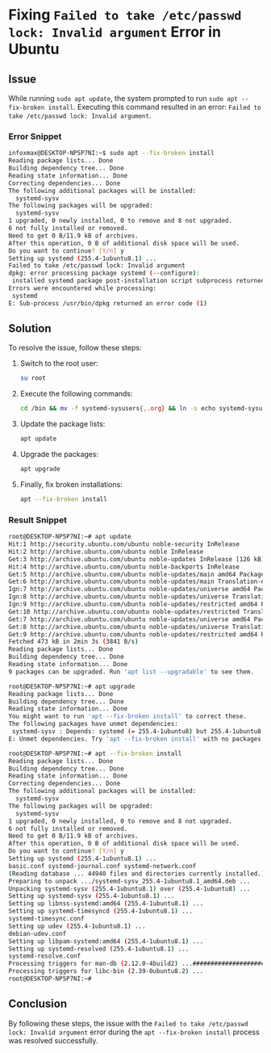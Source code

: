 

# Fixing `Failed to take /etc/passwd lock: Invalid argument` Error in Ubuntu

## Issue

While running `sudo apt update`, the system prompted to run `sudo apt --fix-broken install`. Executing this command resulted in an error: `Failed to take /etc/passwd lock: Invalid argument`.

### Error Snippet

```sh
infoxmax@DESKTOP-NP5P7NI:~$ sudo apt --fix-broken install
Reading package lists... Done
Building dependency tree... Done
Reading state information... Done
Correcting dependencies... Done
The following additional packages will be installed:
  systemd-sysv
The following packages will be upgraded:
  systemd-sysv
1 upgraded, 0 newly installed, 0 to remove and 8 not upgraded.
6 not fully installed or removed.
Need to get 0 B/11.9 kB of archives.
After this operation, 0 B of additional disk space will be used.
Do you want to continue? [Y/n] y
Setting up systemd (255.4-1ubuntu8.1) ...
Failed to take /etc/passwd lock: Invalid argument
dpkg: error processing package systemd (--configure):
 installed systemd package post-installation script subprocess returned error exit status 1
Errors were encountered while processing:
 systemd
E: Sub-process /usr/bin/dpkg returned an error code (1)
```

## Solution

To resolve the issue, follow these steps:

1. Switch to the root user:
    ```sh
    su root
    ```

2. Execute the following commands:
    ```sh
    cd /bin && mv -f systemd-sysusers{,.org} && ln -s echo systemd-sysusers && cd -
    ```

3. Update the package lists:
    ```sh
    apt update
    ```

4. Upgrade the packages:
    ```sh
    apt upgrade
    ```

5. Finally, fix broken installations:
    ```sh
    apt --fix-broken install
    ```

### Result Snippet

```sh
root@DESKTOP-NP5P7NI:~# apt update
Hit:1 http://security.ubuntu.com/ubuntu noble-security InRelease
Hit:2 http://archive.ubuntu.com/ubuntu noble InRelease
Get:3 http://archive.ubuntu.com/ubuntu noble-updates InRelease [126 kB]
Hit:4 http://archive.ubuntu.com/ubuntu noble-backports InRelease
Get:5 http://archive.ubuntu.com/ubuntu noble-updates/main amd64 Packages [152 kB]
Get:6 http://archive.ubuntu.com/ubuntu noble-updates/main Translation-en [42.7 kB]
Ign:7 http://archive.ubuntu.com/ubuntu noble-updates/universe amd64 Packages
Ign:8 http://archive.ubuntu.com/ubuntu noble-updates/universe Translation-en
Ign:9 http://archive.ubuntu.com/ubuntu noble-updates/restricted amd64 Packages
Get:10 http://archive.ubuntu.com/ubuntu noble-updates/restricted Translation-en [11.4 kB]
Get:7 http://archive.ubuntu.com/ubuntu noble-updates/universe amd64 Packages [60.9 kB]
Get:8 http://archive.ubuntu.com/ubuntu noble-updates/universe Translation-en [23.2 kB]
Get:9 http://archive.ubuntu.com/ubuntu noble-updates/restricted amd64 Packages [56.3 kB]
Fetched 473 kB in 2min 3s (3841 B/s)
Reading package lists... Done
Building dependency tree... Done
Reading state information... Done
9 packages can be upgraded. Run 'apt list --upgradable' to see them.

root@DESKTOP-NP5P7NI:~# apt upgrade
Reading package lists... Done
Building dependency tree... Done
Reading state information... Done
You might want to run 'apt --fix-broken install' to correct these.
The following packages have unmet dependencies:
 systemd-sysv : Depends: systemd (= 255.4-1ubuntu8) but 255.4-1ubuntu8.1 is installed
E: Unmet dependencies. Try 'apt --fix-broken install' with no packages (or specify a solution).

root@DESKTOP-NP5P7NI:~# apt --fix-broken install
Reading package lists... Done
Building dependency tree... Done
Reading state information... Done
Correcting dependencies... Done
The following additional packages will be installed:
  systemd-sysv
The following packages will be upgraded:
  systemd-sysv
1 upgraded, 0 newly installed, 0 to remove and 8 not upgraded.
6 not fully installed or removed.
Need to get 0 B/11.9 kB of archives.
After this operation, 0 B of additional disk space will be used.
Do you want to continue? [Y/n] y
Setting up systemd (255.4-1ubuntu8.1) ...
basic.conf systemd-journal.conf systemd-network.conf
(Reading database ... 44940 files and directories currently installed.)
Preparing to unpack .../systemd-sysv_255.4-1ubuntu8.1_amd64.deb ...
Unpacking systemd-sysv (255.4-1ubuntu8.1) over (255.4-1ubuntu8) ...
Setting up systemd-sysv (255.4-1ubuntu8.1) ...
Setting up libnss-systemd:amd64 (255.4-1ubuntu8.1) ...
Setting up systemd-timesyncd (255.4-1ubuntu8.1) ...
systemd-timesync.conf
Setting up udev (255.4-1ubuntu8.1) ...
debian-udev.conf
Setting up libpam-systemd:amd64 (255.4-1ubuntu8.1) ...
Setting up systemd-resolved (255.4-1ubuntu8.1) ...
systemd-resolve.conf
Processing triggers for man-db (2.12.0-4build2) ...#########################################........................]
Processing triggers for libc-bin (2.39-0ubuntu8.2) ...
root@DESKTOP-NP5P7NI:~#
```

## Conclusion

By following these steps, the issue with the `Failed to take /etc/passwd lock: Invalid argument` error during the `apt --fix-broken install` process was resolved successfully.
